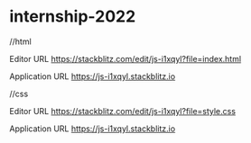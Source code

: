 # internship-2022

//html

Editor URL
https://stackblitz.com/edit/js-i1xqyl?file=index.html


Application URL
https://js-i1xqyl.stackblitz.io



//css

Editor URL
https://stackblitz.com/edit/js-i1xqyl?file=style.css


Application URL
https://js-i1xqyl.stackblitz.io


